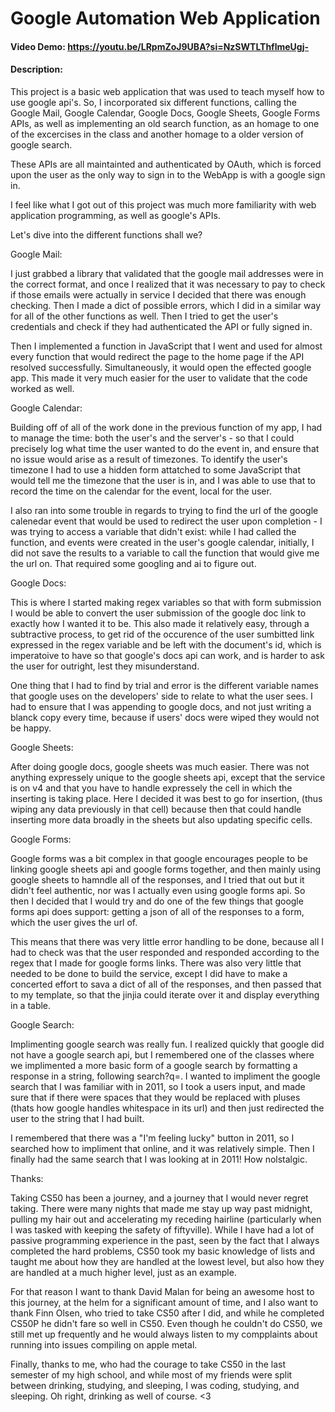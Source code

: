 # Google Automation Web Application
#### Video Demo: https://youtu.be/LRpmZoJ9UBA?si=NzSWTLThflmeUgj-
#### Description:
This project is a basic web application that was used to teach myself how to use google api's. So, I incorporated six different functions, calling the Google Mail, Google Calendar, Google Docs, Google Sheets, Google Forms APIs, as well as implementing an old search function, as an homage to one of the excercises in the class and another homage to a older version of google search. 

These APIs are all maintainted and authenticated by OAuth, which is forced upon the user as the only way to sign in to the WebApp is with a google sign in. 

I feel like what I got out of this project was much more familiarity with web application programming, as well as google's APIs. 

Let's dive into the different functions shall we?

Google Mail:

I just grabbed a library that validated that the google mail addresses were in the correct format, and once I realized that it was necessary to pay to check if those emails were actually in service I decided that there was enough checking. Then I made a dict of possible errors, which I did in a similar way for all of the other functions as well. Then I tried to get the user's credentials and check if they had authenticated the API or fully signed in.

Then I implemented a function in JavaScript that I went and used for almost every function that would redirect the page to the home page if the API resolved successfully. Simultaneously, it would open the effected google app. This made it very much easier for the user to validate that the code worked as well.

Google Calendar:

Building off of all of the work done in the previous function of my app, I had to manage the time: both the user's and the server's - so that I could precisely log what time the user wanted to do the event in, and ensure that no issue would arise as a result of timezones. To identify the user's timezone I had to use a hidden form attatched to some JavaScript that would tell me the timezone that the user is in, and I was able to use that to record the time on the calendar for the event, local for the user.

I also ran into some trouble in regards to trying to find the url of the google calenedar event that would be used to redirect the user upon completion - I was trying to access a variable that didn't exist: while I had called the function, and events were created in the user's google calendar, initially, I did not save the results to a variable to call the function that would give me the url on. That required some googling and ai to figure out.

Google Docs:

This is where I started making regex variables so that with form submission I would be able to convert the user submission of the google doc link to exactly how I wanted it to be. This also made it relatively easy, through a subtractive process, to get rid of the occurence of the user sumbitted link expressed in the regex variable and be left with the document's id, which is imperatoive to have so that google's docs api can work, and is harder to ask the user for outright, lest they misunderstand. 

One thing that I had to find by trial and error is the different variable names that google uses on the developers' side to relate to what the user sees. I had to ensure that I was appending to google docs, and not just writing a blanck copy every time, because if users' docs were wiped they would not be happy. 

Google Sheets:

After doing google docs, google sheets was much easier. There was not anything expressely unique to the google sheets api, except that the service is on v4 and that you have to handle expressely the cell in which the inserting is taking place. Here I decided it was best to go for insertion, (thus wiping any data previously in that cell) because then that could handle inserting more data broadly in the sheets but also updating specific cells.

Google Forms:

Google forms was a bit complex in that google encourages people to be linking google sheets api and google forms together, and then mainly using google sheets to hamndle all of the responses, and I tried that out but it didn't feel authentic, nor was I actually even using google forms api. So then I decided that I would try and do one of the few things that google forms api does support: getting a json of all of the responses to a form, which the user gives the url of.

This means that there was very little error handling to be done, because all I had to check was that the user responded and responded according to the regex that I made for google forms links. There was also very little that needed to be done to build the service, except I did have to make a concerted effort to sava a dict of all of the responses, and then passed that to my template, so that the jinjia could iterate over it and display everything in a table. 

Google Search:

Implimenting google search was really fun. I realized quickly that google did not have a google search api, but I remembered one of the classes where we implimented a more basic form of a google search by formatting a response in a string, following search?q=. I wanted to impliment the google search that I was familiar with in 2011, so I took a users input, and made sure that if there were spaces that they would be replaced with pluses (thats how google handles whitespace in its url) and then just redirected the user to the string that I had built. 

I remembered that there was a "I'm feeling lucky" button in 2011, so I searched how to impliment that online, and it was relatively simple. Then I finally had the same search that I was looking at in 2011! How nolstalgic.

Thanks:

Taking CS50 has been a journey, and a journey that I would never regret taking. There were many nights that made me stay up way past midnight, pulling my hair out and accelerating my receding hairline (particularly when I was tasked with keeping the safety of fiftyville). While I have had a lot of passive programming experience in the past, seen by the fact that I always completed the hard problems, CS50 took my basic knowledge of lists and taught me about how they are handled at the lowest level, but also how they are handled at a much higher level, just as an example.

For that reason I want to thank David Malan for being an awesome host to this journey, at the helm for a significant amount of time, and I also want to thank Finn Olsen, who tried to take CS50 after I did, and while he completed CS50P he didn't fare so well in CS50. Even though he couldn't do CS50, we still met up frequently and he would always listen to my compplaints about running into issues compiling on apple metal. 

Finally, thanks to me, who had the courage to take CS50 in the last semester of my high school, and while most of my friends were split between drinking, studying, and sleeping, I was coding, studying, and sleeping. Oh right, drinking as well of course. <3 